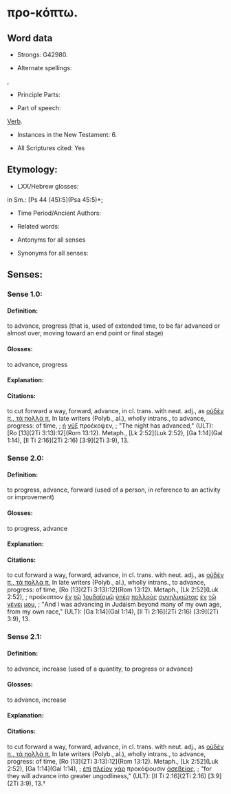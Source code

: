# προ-κόπτω.

<!-- Status: S2=NeedsReview -->
<!-- Lexica used for edits: BDAG, FFM, LN, A-S -->

## Word data

* Strongs: G42980.

* Alternate spellings:

,

* Principle Parts: 


* Part of speech: 

[Verb](http://ugg.readthedocs.io/en/latest/verb.html).

* Instances in the New Testament: 6.

* All Scriptures cited: Yes

## Etymology: 


* LXX/Hebrew glosses: 

in Sm.: [Ps 44 (45):5](Psa 45:5)*;

* Time Period/Ancient Authors: 


* Related words: 

* Antonyms for all senses

* Synonyms for all senses: 


## Senses: 


### Sense  1.0: 

#### Definition: 

to advance, progress (that is, used of extended time, to be far advanced or almost over, moving toward an end point or final stage)

#### Glosses: 

to advance, progress

#### Explanation: 


#### Citations:

to cut forward a way, forward, advance, in cl. trans. with neut. adj., as [οὐδὲν π., τὰ πολλὰ π.]() In late writers (Polyb., al.), wholly intrans., to advance, progress: of time, 
; [ἡ](../G35880/01.md) [νὺξ](../G35710/01.md) προέκοψεν,
; "The night has advanced," (ULT):
[Ro [13](2Ti 3:13):12](Rom 13:12). Metaph., [Lk 2:52](Luk 2:52), [Ga 1:14](Gal 1:14), [II Ti 2:16](2Ti 2:16) [3:9](2Ti 3:9), 13.


### Sense  2.0: 

#### Definition: 

to progress, advance, forward (used of a person, in reference to an activity or improvement)

#### Glosses: 

to progress, advance 

#### Explanation: 


#### Citations: 

to cut forward a way, forward, advance, in cl. trans. with neut. adj., as [οὐδὲν π., τὰ πολλὰ π.]() In late writers (Polyb., al.), wholly intrans., to advance, progress: of time, [Ro [13](2Ti 3:13):12](Rom 13:12). Metaph., [Lk 2:52](Luk 2:52), 
; προέκοπτον [ἐν](../G17220/01.md) [τῷ](../G35880/01.md) [Ἰουδαϊσμῷ](../G24540/01.md) [ὑπὲρ](../G52280/01.md) [πολλοὺς](../G41830/01.md) [συνηλικιώτας](../G49150/01.md) [ἐν](../G17220/01.md) [τῷ](../G35880/01.md) [γένει](../G10850/01.md) [μου](../G14730/01.md),
; "And I was advancing in Judaism beyond many of my own age, from my own race," (ULT):
[Ga 1:14](Gal 1:14), [II Ti 2:16](2Ti 2:16) [3:9](2Ti 3:9), 13.

### Sense  2.1: 

#### Definition: 

to advance, increase (used of a quantity, to progress or advance)

#### Glosses: 

to advance, increase

#### Explanation: 


#### Citations: 

to cut forward a way, forward, advance, in cl. trans. with neut. adj., as [οὐδὲν π., τὰ πολλὰ π.]() In late writers (Polyb., al.), wholly intrans., to advance, progress: of time, [Ro [13](2Ti 3:13):12](Rom 13:12). Metaph., [Lk 2:52](Luk 2:52), [Ga 1:14](Gal 1:14), 
; [ἐπὶ](../G19090/01.md) [πλεῖον](../G41190/01.md) [γὰρ](../G10630/01.md) προκόψουσιν [ἀσεβείας](../G07630/01.md),
; "for they will advance into greater ungodliness," (ULT):
[II Ti 2:16](2Ti 2:16) [3:9](2Ti 3:9), 13.†
